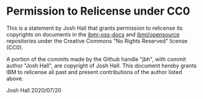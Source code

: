 # Permission to Relicense under CC0

This is a statement by Josh Hall
that grants permission to relicense its copyrights on documents in the
[ibmi-oss-docs](https://github.com/IBM/ibmi-oss-docs) and
[ibmi/opensource](https://bitbucket.org/ibmi/opensource) repositories under the
Creative Commons "No Rights Reserved" license (CC0).

A portion of the commits made by the Github handle "jbh", with
commit author "Josh Hall", are copyright of Josh Hall.
This document hereby grants IBM to relicense all past and present contributions
of the author listed above.

Josh Hall
2020/07/20
